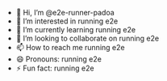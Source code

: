 - 👋 Hi, I’m @e2e-runner-padoa
- 👀 I’m interested in running e2e
- 🌱 I’m currently learning running e2e
- 💞️ I’m looking to collaborate on running e2e
- 📫 How to reach me running e2e
- 😄 Pronouns: running e2e
- ⚡ Fun fact: running e2e

<!---
e2e-runner-padoa/e2e-runner-padoa is a ✨ special ✨ repository because its `README.md` (this file) appears on your GitHub profile.
You can click the Preview link to take a look at your changes.
--->

